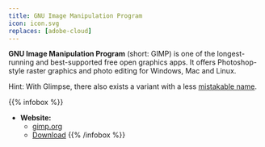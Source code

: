 ```yaml
---
title: GNU Image Manipulation Program
icon: icon.svg
replaces: [adobe-cloud]
---
```


**GNU Image Manipulation Program** (short: GIMP) is one of the longest-running and best-supported free open graphics apps. It offers Photoshop-style raster graphics and photo editing for Windows, Mac and Linux.

Hint: With Glimpse, there also exists a variant with a less [mistakable name][gimp].

{{% infobox %}}
- **Website:**
    - [gimp.org](https://gimp.org/)
    - [Download](https://www.gimp.org/downloads/)
{{% /infobox %}}

[gimp]: https://en.wiktionary.org/wiki/gimp#Noun_2